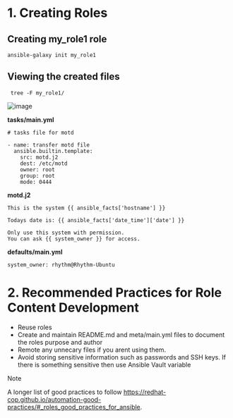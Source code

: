 # 1. Creating Roles
## Creating my_role1 role
```ansible-galaxy init my_role1```
## Viewing the created files
``` tree -F my_role1/```

![image](https://github.com/Rhythm1337/RH294-MyNotes/assets/111283807/5debf189-db80-484d-ba87-17203ae65fb7)

**tasks/main.yml**

```
# tasks file for motd

- name: transfer motd file
  ansible.builtin.template:
    src: motd.j2
    dest: /etc/motd
    owner: root
    group: root
    mode: 0444
```

**motd.j2**
```
This is the system {{ ansible_facts['hostname'] }}

Todays date is: {{ ansible_facts['date_time']['date'] }}

Only use this system with permission.
You can ask {{ system_owner }} for access.
```

**defaults/main.yml**
```
system_owner: rhythm@Rhythm-Ubuntu
```

# 2. Recommended Practices for Role Content Development
- Reuse roles
- Create and maintain README.md and meta/main.yml files to document the roles purpose and author
- Remote any unnecary files if you arent using them.
- Avoid storing sensitive information such as passwords and SSH keys. If there is something sensitive then use Ansible Vault variable

> [!NOTE]
> A longer list of good practices to follow https://redhat-cop.github.io/automation-good-practices/#_roles_good_practices_for_ansible.
